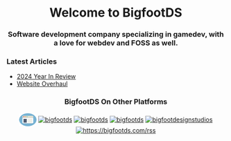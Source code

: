 <h1 align="center">Welcome to BigfootDS</h1>
<h3 align="center">Software development company specializing in gamedev, with a love for webdev and FOSS as well.</h3>

### Latest Articles
<!-- BLOG-POST-LIST:START -->
- [2024 Year In Review](https://bigfootds.com/news/2024-12-31-2024-year-in-review/)
- [Website Overhaul](https://bigfootds.com/news/2024-12-29-website-overhaul/)
<!-- BLOG-POST-LIST:END -->

<h3 align="center">BigfootDS On Other Platforms</h3>
<p align="center">
<a href="https://bigfootds.com/" target="blank"><img align="center" src="./assets/internet.svg" alt="bigfootds" height="30" width="40" /></a>
<a href="https://linkedin.com/company/bigfootds" target="blank"><img align="center" src="https://raw.githubusercontent.com/rahuldkjain/github-profile-readme-generator/master/src/images/icons/Social/linked-in-alt.svg" alt="bigfootds" height="30" width="40" /></a>
<a href="https://fb.com/bigfootds" target="blank"><img align="center" src="https://raw.githubusercontent.com/rahuldkjain/github-profile-readme-generator/master/src/images/icons/Social/facebook.svg" alt="bigfootds" height="30" width="40" /></a>
<a href="https://instagram.com/bigfootds" target="blank"><img align="center" src="https://raw.githubusercontent.com/rahuldkjain/github-profile-readme-generator/master/src/images/icons/Social/instagram.svg" alt="bigfootds" height="30" width="40" /></a>
<a href="https://www.youtube.com/@bigfootdesignstudios" target="blank"><img align="center" src="https://raw.githubusercontent.com/rahuldkjain/github-profile-readme-generator/master/src/images/icons/Social/youtube.svg" alt="bigfootdesignstudios" height="30" width="40" /></a>
<a href="https://bigfootds.com/rss" target="blank"><img align="center" src="https://raw.githubusercontent.com/rahuldkjain/github-profile-readme-generator/master/src/images/icons/Social/rss.svg" alt="https://bigfootds.com/rss" height="30" width="40" /></a>

</p>
